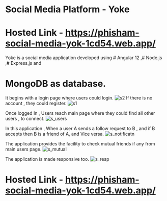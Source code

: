 # Social Media Platform - Yoke
# Hosted Link - https://phisham-social-media-yok-1cd54.web.app/

Yoke is a social media application developed using # Angular 12 ,# Node.js ,# Express.js and 
# MongoDB as database.

It begins with a login page where users could login.
![s2](https://user-images.githubusercontent.com/84333011/226194737-9b1cd12d-64b0-407d-9c9d-0429b5f8d080.jpg)
If there is no account , they could register.
![s1](https://user-images.githubusercontent.com/84333011/226194770-be7b0d5a-06b6-4b5e-8b90-d51203a47d3c.jpg)

Once logged In , Users reach main page where they could find all other users , to connect.
![s_users](https://user-images.githubusercontent.com/84333011/226194813-5e6bc205-bcd7-45d5-90ff-916fc7798ddb.jpg)

In this application , When a user A sends a follow request to B , and if B accepts then B is a friend of A, and Vice versa.
![s_notificatn](https://user-images.githubusercontent.com/84333011/226194900-81de3767-d063-4b4c-b372-f68e939b4972.jpg)


The application provides the facility to check mutual friends if any from main users page.
![s_mutual](https://user-images.githubusercontent.com/84333011/226194941-d3d02da0-5c70-499b-9528-bb326ce79939.jpg)

The application is made responsive too.
![s_resp](https://user-images.githubusercontent.com/84333011/226195051-89511777-aa21-4b2d-85dd-431b4da73b14.jpg)


# Hosted Link - https://phisham-social-media-yok-1cd54.web.app/
